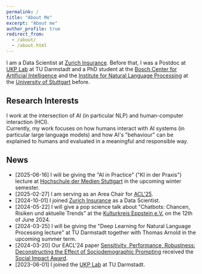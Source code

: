 ```yaml
---
permalink: /
title: "About Me"
excerpt: "About me"
author_profile: true
redirect_from:
  - /about/
  - /about.html
---
```


I am a Data Scientist at [Zurich Insurance](https://www.zurich.com/).
Before that, I was a Postdoc at [UKP Lab](https://www.informatik.tu-darmstadt.de/ukp/ukp_home/index.en.jsp) at TU Darmstadt and a
PhD student at the [Bosch Center for Artificial Intelligence](http://www.bosch-ai.com) and the [Institute for Natural Language Processing](https://www.ims.uni-stuttgart.de/en/) at the [University of Stuttgart](https://www.uni-stuttgart.de/en/) before.

## Research Interests
I work at the intersection of AI (in particular NLP) and human-computer interaction (HCI).  
Currently, my work focuses on how humans interact with AI systems (in particular large language models) and how AI's "behaviour" can be explained to humans and evaluated in a meaningful and responsible way.

## News
* [2025-06-16] I will be giving the "AI in Practice" ("KI in der Praxis") lecture at [Hochschule der Medien Stuttgart](https://www.hdm-stuttgart.de/en) in the upcoming winter semester.
* [2025-02-27] I am serving as an Area Chair for [ACL'25](https://2025.aclweb.org/).
* [2024-10-01] I joined [Zurich Insurance](https://www.zurich.com/) as a Data Scientist.
* [2024-05-22] I will give a pop science talk about "Chatbots: Chancen, Risiken und aktuelle Trends" at the [Kulturkreis Eppstein e.V.](https://www.kk-eppstein.de/wissenschaftundtechnik) on the 12th of June 2024.
* [2024-03-25] I will be giving the "Deep Learning for Natural Language Processing lecture" at TU Darmstadt together with Thomas Arnold in the upcoming summer term.
* [2024-03-20] Our EACL'24 paper [Sensitivity, Performance, Robustness: Deconstructing the Effect of Sociodemographic Prompting](https://aclanthology.org/2024.eacl-long.159/) received the <i class="fas fa-fw fa-trophy icon-pad-right" aria-hidden="true"></i> [Social Impact Award](https://2024.eacl.org/program/best-paper/).
* [2023-06-01] I joined the [UKP Lab](https://www.informatik.tu-darmstadt.de/ukp/ukp_home/index.en.jsp) at TU Darmstadt.